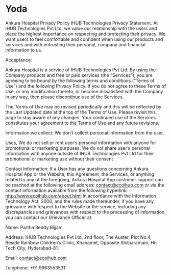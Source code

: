 # Yoda

Ankura Hospital Privacy Policy IHUB Technologies Privacy Statement. 
At IHUB Technologies Pvt Ltd, we value our relationship with the users and place the highest importance on respecting and protecting their privacy. We want users to feel comfortable and confident when using our products and services and with entrusting their personal, company and financial information to us.

Acceptance:

Ankura Hospital is a service of IHUB Technologies Pvt Ltd. By using the Company products and free or paid services (the “Services”), you are agreeing to be bound by the following terms and conditions (“Terms of Use”) and the following Privacy Policy. If you do not agree to these Terms of Use, or any modification thereto, or become dissatisfied with the Company in any way, then please discontinue use of the Services.

The Terms of Use may be revised periodically and this will be reflected by the Last Updated date at the top of the Terms of Use. Please revisit this page to stay aware of any changes. Your continued use of the Services constitutes your agreement to the Terms of Use and any future revisions.

Information we collect: We don’t collect personal information from the user.

Uses, We do not sell or rent user’s personal information with anyone for promotional or marketing purposes. We do not share user’s personal information with anyone outside of IHUB Technologies Pvt Ltd for their promotional or marketing use without their consent

Contact Information: If a User has any questions concerning Ankura Hospital App or the Website, this Agreement, the Services, or anything related to any of the foregoing, Ankura Hospital App customer support can be reached at the following email address: contact@ecoihub.com or via the contact information available from the following hyperlink: http://www.ecoihub.com/about.html In accordance with the Information Technology Act, 2000, and the rules made thereunder, if you have any grievance with respect to the Website or the service, including any discrepancies and grievances with respect to the processing of information, you can contact our Grievance Officer at:

Name: Partha Reddy Bijjam

Address: IHUB Technologies Pvt Ltd, 2nd floor, The Auster, Plot No:4, Beside Rainbow Children’s Clinic, Khanamet, Opposite Shilparamam, Hi-Tech City, Hyderabad-81.

Email: contact@ecoihub.com

Telephone: +91 9963553531
